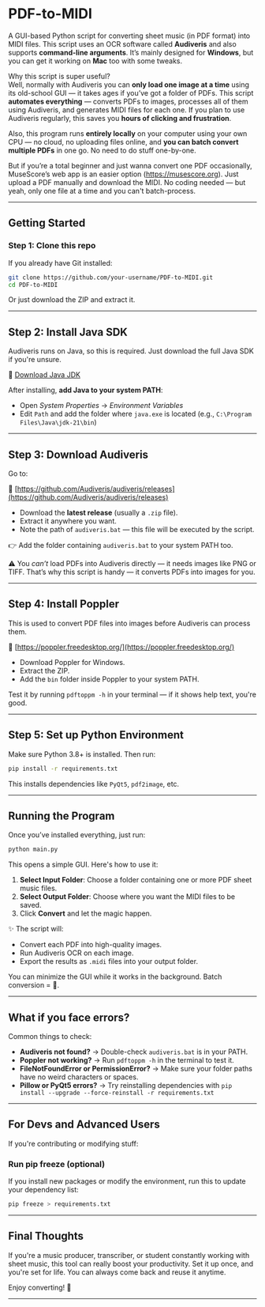# PDF-to-MIDI

A GUI-based Python script for converting sheet music (in PDF format) into MIDI files. This script uses an OCR software called **Audiveris** and also supports **command-line arguments**. It’s mainly designed for **Windows**, but you can get it working on **Mac** too with some tweaks.

Why this script is super useful?  
Well, normally with Audiveris you can **only load one image at a time** using its old-school GUI — it takes ages if you’ve got a folder of PDFs. This script **automates everything** — converts PDFs to images, processes all of them using Audiveris, and generates MIDI files for each one. If you plan to use Audiveris regularly, this saves you **hours of clicking and frustration**.

Also, this program runs **entirely locally** on your computer using your own CPU — no cloud, no uploading files online, and **you can batch convert multiple PDFs** in one go. No need to do stuff one-by-one.

But if you’re a total beginner and just wanna convert one PDF occasionally, MuseScore’s web app is an easier option (https://musescore.org). Just upload a PDF manually and download the MIDI. No coding needed — but yeah, only one file at a time and you can't batch-process.

---

## Getting Started

### Step 1: Clone this repo

If you already have Git installed:

```bash
git clone https://github.com/your-username/PDF-to-MIDI.git
cd PDF-to-MIDI
```

Or just download the ZIP and extract it.

---

## Step 2: Install Java SDK

Audiveris runs on Java, so this is required. Just download the full Java SDK if you're unsure.

🔗 [Download Java JDK](https://www.oracle.com/java/technologies/downloads/?er=221886#jdk21-windows)

After installing, **add Java to your system PATH**:
- Open *System Properties* → *Environment Variables*
- Edit `Path` and add the folder where `java.exe` is located (e.g., `C:\Program Files\Java\jdk-21\bin`)

---

## Step 3: Download Audiveris

Go to:

🔗 [https://github.com/Audiveris/audiveris/releases](https://github.com/Audiveris/audiveris/releases)

- Download the **latest release** (usually a `.zip` file).
- Extract it anywhere you want.
- Note the path of `audiveris.bat` — this file will be executed by the script.

👉 Add the folder containing `audiveris.bat` to your system PATH too.

⚠️ You *can’t* load PDFs into Audiveris directly — it needs images like PNG or TIFF. That’s why this script is handy — it converts PDFs into images for you.

---

## Step 4: Install Poppler

This is used to convert PDF files into images before Audiveris can process them.

🔗 [https://poppler.freedesktop.org/](https://poppler.freedesktop.org/)

- Download Poppler for Windows.
- Extract the ZIP.
- Add the `bin` folder inside Poppler to your system PATH.

Test it by running `pdftoppm -h` in your terminal — if it shows help text, you're good.

---

## Step 5: Set up Python Environment

Make sure Python 3.8+ is installed. Then run:

```bash
pip install -r requirements.txt
```

This installs dependencies like `PyQt5`, `pdf2image`, etc.

---

## Running the Program

Once you’ve installed everything, just run:

```bash
python main.py
```

This opens a simple GUI. Here's how to use it:

1. **Select Input Folder**: Choose a folder containing one or more PDF sheet music files.
2. **Select Output Folder**: Choose where you want the MIDI files to be saved.
3. Click **Convert** and let the magic happen.

✨ The script will:
- Convert each PDF into high-quality images.
- Run Audiveris OCR on each image.
- Export the results as `.midi` files into your output folder.

You can minimize the GUI while it works in the background. Batch conversion = 💯.

---

## What if you face errors?

Common things to check:

- **Audiveris not found?** → Double-check `audiveris.bat` is in your PATH.
- **Poppler not working?** → Run `pdftoppm -h` in the terminal to test it.
- **FileNotFoundError or PermissionError?** → Make sure your folder paths have no weird characters or spaces.
- **Pillow or PyQt5 errors?** → Try reinstalling dependencies with `pip install --upgrade --force-reinstall -r requirements.txt`

---

## For Devs and Advanced Users

If you're contributing or modifying stuff:

### Run pip freeze (optional)

If you install new packages or modify the environment, run this to update your dependency list:

```bash
pip freeze > requirements.txt
```

---


## Final Thoughts

If you're a music producer, transcriber, or student constantly working with sheet music, this tool can really boost your productivity. Set it up once, and you're set for life. You can always come back and reuse it anytime.

Enjoy converting! 🎵

---
